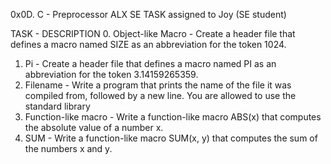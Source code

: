 0x0D. C - Preprocessor
ALX SE TASK assigned to Joy (SE student)

TASK - DESCRIPTION
0. Object-like Macro - Create a header file that defines a macro named SIZE as an abbreviation for the token 1024.
1. Pi - Create a header file that defines a macro named PI as an abbreviation for the token 3.14159265359.
2. Filename - Write a program that prints the name of the file it was compiled from, followed by a new line. You are allowed to use the standard library
3. Function-like macro - Write a function-like macro ABS(x) that computes the absolute value of a number x.
4. SUM - Write a function-like macro SUM(x, y) that computes the sum of the numbers x and y.
